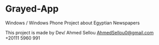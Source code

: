 # Grayed-App
Windows / Windows Phone Project about Egyptian Newspapers 

This project is made by Dev/ Ahmed Sellou 
AhmedSellou0@gmail.com
+20111 5960 991
